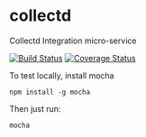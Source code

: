 # collectd 
Collectd Integration micro-service

[![Build Status](https://travis-ci.org/linchpin-integrations/collectd.svg?branch=master)](https://travis-ci.org/linchpin-integrations/collectd)
[![Coverage Status](https://coveralls.io/repos/linchpin-integrations/collectd/badge.svg?branch=master)](https://coveralls.io/r/linchpin-integrations/collectd?branch=master)

To test locally, install mocha
```
npm install -g mocha
```

Then just run:
```
mocha
```


